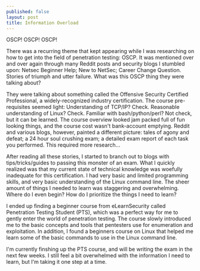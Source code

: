 ```yaml
---
published: false
layout: post
title: Information Overload
---
```


OSCP! OSCP! OSCP!

There was a recurring theme that kept appearing while I was researching on how to get into the field of penetration testing: OSCP. It was mentioned over and over again through many Reddit posts and security blogs I stumbled upon: Netsec Beginner Help; New to NetSec; Career Change Question. Stories of triumph and utter failure. What was this OSCP thing they were talking about?

They were talking about something called the Offensive Security Certified Professional, a widely-recognized industry certification. The course pre-requisites seemed light: Understanding of TCP/IP? Check. Reasonable understanding of Linux? Check. Familiar with bash/python/perl? Not check, but it can be learned. The course overview looked jam packed full of fun looking things, and the course cost wasn't bank-account emptying. Reddit and various blogs, however, painted a different picture: tales of agony and defeat; a 24 hour soul crushing exam; a detailed exam report of each task you performed. This required more research...

After reading all these stories, I started to branch out to blogs with tips/tricks/guides to passing this monster of an exam. What I quickly realized was that my current state of technical knowledge was woefully inadequate for this certification. I had very basic and limited programming skills, and very basic understanding of the Linux command line. The sheer amount of things I needed to learn was staggering and overwhelming. Where do I even begin? How do I prioritize the things I need to learn?

I ended up finding a beginner course from eLearnSecurity called Penetration Testing Student (PTS), which was a perfect way for me to gently enter the world of penetration testing. The course slowly introduced me to the basic concepts and tools that pentesters use for enumeration and exploitation. In addition, I found a beginners course on Linux that helped me learn some of the basic commands to use in the Linux command line.

I'm currently finshing up the PTS course, and will be writing the exam in the next few weeks. I still feel a bit overwhelmed with the information I need to learn, but I'm taking it one step at a time.
